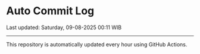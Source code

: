 # Auto Commit Log

Last updated: Saturday, 09-08-2025 00:11 WIB

---

This repository is automatically updated every hour using GitHub Actions.
